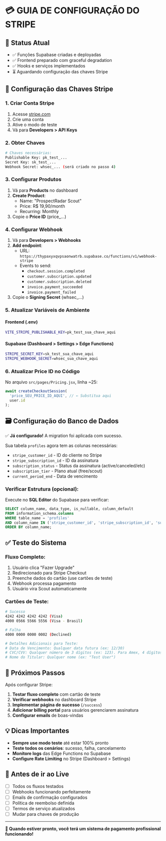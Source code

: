 # 💳 **GUIA DE CONFIGURAÇÃO DO STRIPE**

## 🎯 **Status Atual**
- ✅ Funções Supabase criadas e deployadas
- ✅ Frontend preparado com graceful degradation
- ✅ Hooks e serviços implementados
- ⏳ Aguardando configuração das chaves Stripe

## 🔑 **Configuração das Chaves Stripe**

### **1. Criar Conta Stripe**
1. Acesse [stripe.com](https://stripe.com)
2. Crie uma conta
3. Ative o modo de teste
4. Vá para **Developers > API Keys**

### **2. Obter Chaves**
```bash
# Chaves necessárias:
Publishable Key: pk_test_...
Secret Key: sk_test_...
Webhook Secret: whsec_... (será criado no passo 4)
```

### **3. Configurar Produtos**
1. Vá para **Products** no dashboard
2. **Create Product**:
   - Name: "ProspectRadar Scout"
   - Price: R$ 19,90/month
   - Recurring: Monthly
3. Copie o **Price ID** (price_...)

### **4. Configurar Webhook**
1. Vá para **Developers > Webhooks**
2. **Add endpoint**:
   - URL: `https://thypaxyxqvpsaonwatrb.supabase.co/functions/v1/webhook-stripe`
   - Events to send:
     - `checkout.session.completed`
     - `customer.subscription.updated`
     - `customer.subscription.deleted`
     - `invoice.payment_succeeded`
     - `invoice.payment_failed`
3. Copie o **Signing Secret** (whsec_...)

### **5. Atualizar Variáveis de Ambiente**

#### **Frontend (.env)**
```bash
VITE_STRIPE_PUBLISHABLE_KEY=pk_test_sua_chave_aqui
```

#### **Supabase (Dashboard > Settings > Edge Functions)**
```bash
STRIPE_SECRET_KEY=sk_test_sua_chave_aqui
STRIPE_WEBHOOK_SECRET=whsec_sua_chave_aqui
```

### **6. Atualizar Price ID no Código**
No arquivo `src/pages/Pricing.jsx`, linha ~25:
```jsx
await createCheckoutSession(
  'price_SEU_PRICE_ID_AQUI', // ← Substitua aqui
  user.id
);
```

## 🗃️ **Configuração do Banco de Dados**

✅ **Já configurado!** A migration foi aplicada com sucesso.

Sua tabela `profiles` agora tem as colunas necessárias:
- `stripe_customer_id` - ID do cliente no Stripe
- `stripe_subscription_id` - ID da assinatura
- `subscription_status` - Status da assinatura (active/canceled/etc)
- `subscription_tier` - Plano atual (free/scout)
- `current_period_end` - Data de vencimento

### **Verificar Estrutura (opcional):**
Execute no **SQL Editor** do Supabase para verificar:
```sql
SELECT column_name, data_type, is_nullable, column_default 
FROM information_schema.columns 
WHERE table_name = 'profiles' 
AND column_name IN ('stripe_customer_id', 'stripe_subscription_id', 'subscription_status', 'subscription_tier')
ORDER BY column_name;
```

## ✅ **Teste do Sistema**

### **Fluxo Completo:**
1. Usuário clica "Fazer Upgrade"
2. Redirecionado para Stripe Checkout
3. Preenche dados do cartão (use cartões de teste)
4. Webhook processa pagamento
5. Usuário vira Scout automaticamente

### **Cartões de Teste:**
```bash
# Sucesso
4242 4242 4242 4242 (Visa)
4000 0566 5566 5556 (Visa - Brasil)

# Falha
4000 0000 0000 0002 (Declined)

# Detalhes Adicionais para Teste:
# Data de Vencimento: Qualquer data futura (ex: 12/30)
# CVC/CVV: Qualquer número de 3 dígitos (ex: 123). Para Amex, 4 dígitos (ex: 1234).
# Nome do Titular: Qualquer nome (ex: "Test User")
```

## 🎯 **Próximos Passos**

Após configurar Stripe:
1. **Testar fluxo completo** com cartão de teste
2. **Verificar webhooks** no dashboard Stripe
3. **Implementar página de sucesso** (`/success`)
4. **Adicionar billing portal** para usuários gerenciarem assinatura
5. **Configurar emails** de boas-vindas

## 💡 **Dicas Importantes**

- **Sempre use modo teste** até estar 100% pronto
- **Teste todos os cenários**: sucesso, falha, cancelamento
- **Monitore logs** das Edge Functions no Supabase
- **Configure Rate Limiting** no Stripe (Dashboard > Settings)

## 🚨 **Antes de ir ao Live**

- [ ] Todos os fluxos testados
- [ ] Webhooks funcionando perfeitamente
- [ ] Emails de confirmação configurados
- [ ] Política de reembolso definida
- [ ] Termos de serviço atualizados
- [ ] Mudar para chaves de produção

---

**🎉 Quando estiver pronto, você terá um sistema de pagamento profissional funcionando!**

